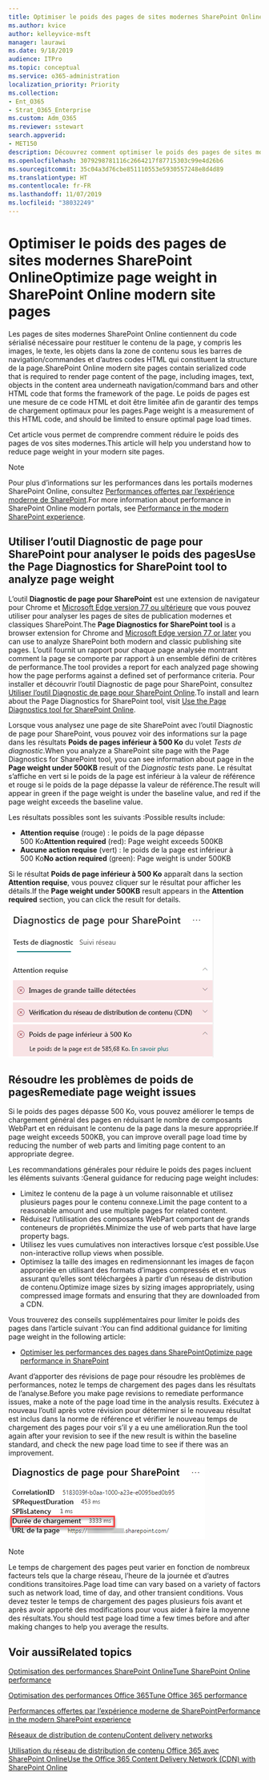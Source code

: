 ```yaml
---
title: Optimiser le poids des pages de sites modernes SharePoint Online
ms.author: kvice
author: kelleyvice-msft
manager: laurawi
ms.date: 9/18/2019
audience: ITPro
ms.topic: conceptual
ms.service: o365-administration
localization_priority: Priority
ms.collection:
- Ent_O365
- Strat_O365_Enterprise
ms.custom: Adm_O365
ms.reviewer: sstewart
search.appverid:
- MET150
description: Découvrez comment optimiser le poids des pages de sites modernes SharePoint Online.
ms.openlocfilehash: 3079298781116c2664217f87715303c99e4d26b6
ms.sourcegitcommit: 35c04a3d76cbe851110553e5930557248e8d4d89
ms.translationtype: HT
ms.contentlocale: fr-FR
ms.lasthandoff: 11/07/2019
ms.locfileid: "38032249"
---
```

# <a name="optimize-page-weight-in-sharepoint-online-modern-site-pages"></a><span data-ttu-id="658ef-103">Optimiser le poids des pages de sites modernes SharePoint Online</span><span class="sxs-lookup"><span data-stu-id="658ef-103">Optimize page weight in SharePoint Online modern site pages</span></span>

<span data-ttu-id="658ef-104">Les pages de sites modernes SharePoint Online contiennent du code sérialisé nécessaire pour restituer le contenu de la page, y compris les images, le texte, les objets dans la zone de contenu sous les barres de navigation/commandes et d’autres codes HTML qui constituent la structure de la page.</span><span class="sxs-lookup"><span data-stu-id="658ef-104">SharePoint Online modern site pages contain serialized code that is required to render page content of the page, including images, text, objects in the content area underneath navigation/command bars and other HTML code that forms the framework of the page.</span></span> <span data-ttu-id="658ef-105">Le poids de pages est une mesure de ce code HTML et doit être limitée afin de garantir des temps de chargement optimaux pour les pages.</span><span class="sxs-lookup"><span data-stu-id="658ef-105">Page weight is a measurement of this HTML code, and should be limited to ensure optimal page load times.</span></span>

<span data-ttu-id="658ef-106">Cet article vous permet de comprendre comment réduire le poids des pages de vos sites modernes.</span><span class="sxs-lookup"><span data-stu-id="658ef-106">This article will help you understand how to reduce page weight in your modern site pages.</span></span>

>[!NOTE]
><span data-ttu-id="658ef-107">Pour plus d’informations sur les performances dans les portails modernes SharePoint Online, consultez [Performances offertes par l’expérience moderne de SharePoint](https://docs.microsoft.com/sharepoint/modern-experience-performance).</span><span class="sxs-lookup"><span data-stu-id="658ef-107">For more information about performance in SharePoint Online modern portals, see [Performance in the modern SharePoint experience](https://docs.microsoft.com/sharepoint/modern-experience-performance).</span></span>

## <a name="use-the-page-diagnostics-for-sharepoint-tool-to-analyze-page-weight"></a><span data-ttu-id="658ef-108">Utiliser l’outil Diagnostic de page pour SharePoint pour analyser le poids des pages</span><span class="sxs-lookup"><span data-stu-id="658ef-108">Use the Page Diagnostics for SharePoint tool to analyze page weight</span></span>

<span data-ttu-id="658ef-109">L’outil **Diagnostic de page pour SharePoint** est une extension de navigateur pour Chrome et [Microsoft Edge version 77 ou ultérieure](https://www.microsoftedgeinsider.com/download?form=MI13E8&OCID=MI13E8) que vous pouvez utiliser pour analyser les pages de sites de publication modernes et classiques SharePoint.</span><span class="sxs-lookup"><span data-stu-id="658ef-109">The **Page Diagnostics for SharePoint tool** is a browser extension for Chrome and [Microsoft Edge version 77 or later](https://www.microsoftedgeinsider.com/download?form=MI13E8&OCID=MI13E8) you can use to analyze SharePoint both modern and classic publishing site pages.</span></span> <span data-ttu-id="658ef-110">L’outil fournit un rapport pour chaque page analysée montrant comment la page se comporte par rapport à un ensemble défini de critères de performance.</span><span class="sxs-lookup"><span data-stu-id="658ef-110">The tool provides a report for each analyzed page showing how the page performs against a defined set of performance criteria.</span></span> <span data-ttu-id="658ef-111">Pour installer et découvrir l’outil Diagnostic de page pour SharePoint, consultez [Utiliser l’outil Diagnostic de page pour SharePoint Online](page-diagnostics-for-spo.md).</span><span class="sxs-lookup"><span data-stu-id="658ef-111">To install and learn about the Page Diagnostics for SharePoint tool, visit [Use the Page Diagnostics tool for SharePoint Online](page-diagnostics-for-spo.md).</span></span>

<span data-ttu-id="658ef-112">Lorsque vous analysez une page de site SharePoint avec l’outil Diagnostic de page pour SharePoint, vous pouvez voir des informations sur la page dans les résultats **Poids de pages inférieur à 500 Ko** du volet _Tests de diagnostic_.</span><span class="sxs-lookup"><span data-stu-id="658ef-112">When you analyze a SharePoint site page with the Page Diagnostics for SharePoint tool, you can see information about page in the **Page weight under 500KB** result of the _Diagnostic tests_ pane.</span></span> <span data-ttu-id="658ef-113">Le résultat s’affiche en vert si le poids de la page est inférieur à la valeur de référence et rouge si le poids de la page dépasse la valeur de référence.</span><span class="sxs-lookup"><span data-stu-id="658ef-113">The result will appear in green if the page weight is under the baseline value, and red if the page weight exceeds the baseline value.</span></span>

<span data-ttu-id="658ef-114">Les résultats possibles sont les suivants :</span><span class="sxs-lookup"><span data-stu-id="658ef-114">Possible results include:</span></span>

- <span data-ttu-id="658ef-115">**Attention requise** (rouge) : le poids de la page dépasse 500 Ko</span><span class="sxs-lookup"><span data-stu-id="658ef-115">**Attention required** (red): Page weight exceeds 500KB</span></span>
- <span data-ttu-id="658ef-116">**Aucune action requise** (vert) : le poids de la page est inférieur à 500 Ko</span><span class="sxs-lookup"><span data-stu-id="658ef-116">**No action required** (green): Page weight is under 500KB</span></span>

<span data-ttu-id="658ef-117">Si le résultat **Poids de page inférieur à 500 Ko** apparaît dans la section **Attention requise**, vous pouvez cliquer sur le résultat pour afficher les détails.</span><span class="sxs-lookup"><span data-stu-id="658ef-117">If the **Page weight under 500KB** result appears in the **Attention required** section, you can click the result for details.</span></span>

![Résultats de requêtes à SharePoint](media/modern-portal-optimization/pagediag-page-weight.png)

## <a name="remediate-page-weight-issues"></a><span data-ttu-id="658ef-119">Résoudre les problèmes de poids de pages</span><span class="sxs-lookup"><span data-stu-id="658ef-119">Remediate page weight issues</span></span>

<span data-ttu-id="658ef-120">Si le poids des pages dépasse 500 Ko, vous pouvez améliorer le temps de chargement général des pages en réduisant le nombre de composants WebPart et en réduisant le contenu de la page dans la mesure appropriée.</span><span class="sxs-lookup"><span data-stu-id="658ef-120">If page weight exceeds 500KB, you can improve overall page load time by reducing the number of web parts and limiting page content to an appropriate degree.</span></span>

<span data-ttu-id="658ef-121">Les recommandations générales pour réduire le poids des pages incluent les éléments suivants :</span><span class="sxs-lookup"><span data-stu-id="658ef-121">General guidance for reducing page weight includes:</span></span>

- <span data-ttu-id="658ef-122">Limitez le contenu de la page à un volume raisonnable et utilisez plusieurs pages pour le contenu connexe.</span><span class="sxs-lookup"><span data-stu-id="658ef-122">Limit the page content to a reasonable amount and use multiple pages for related content.</span></span>
- <span data-ttu-id="658ef-123">Réduisez l’utilisation des composants WebPart comportant de grands conteneurs de propriétés.</span><span class="sxs-lookup"><span data-stu-id="658ef-123">Minimize the use of web parts that have large property bags.</span></span>
- <span data-ttu-id="658ef-124">Utilisez les vues cumulatives non interactives lorsque c’est possible.</span><span class="sxs-lookup"><span data-stu-id="658ef-124">Use non-interactive rollup views when possible.</span></span>
- <span data-ttu-id="658ef-125">Optimisez la taille des images en redimensionnant les images de façon appropriée en utilisant des formats d’images compressés et en vous assurant qu’elles sont téléchargées à partir d’un réseau de distribution de contenu.</span><span class="sxs-lookup"><span data-stu-id="658ef-125">Optimize image sizes by sizing images appropriately, using compressed image formats and ensuring that they are downloaded from a CDN.</span></span>

<span data-ttu-id="658ef-126">Vous trouverez des conseils supplémentaires pour limiter le poids des pages dans l’article suivant :</span><span class="sxs-lookup"><span data-stu-id="658ef-126">You can find additional guidance for limiting page weight in the following article:</span></span>

- [<span data-ttu-id="658ef-127">Optimiser les performances des pages dans SharePoint</span><span class="sxs-lookup"><span data-stu-id="658ef-127">Optimize page performance in SharePoint</span></span>](https://docs.microsoft.com/sharepoint/dev/general-development/optimize-page-performance-in-sharepoint)

<span data-ttu-id="658ef-128">Avant d’apporter des révisions de page pour résoudre les problèmes de performances, notez le temps de chargement des pages dans les résultats de l’analyse.</span><span class="sxs-lookup"><span data-stu-id="658ef-128">Before you make page revisions to remediate performance issues, make a note of the page load time in the analysis results.</span></span> <span data-ttu-id="658ef-129">Exécutez à nouveau l’outil après votre révision pour déterminer si le nouveau résultat est inclus dans la norme de référence et vérifier le nouveau temps de chargement des pages pour voir s’il y a eu une amélioration.</span><span class="sxs-lookup"><span data-stu-id="658ef-129">Run the tool again after your revision to see if the new result is within the baseline standard, and check the new page load time to see if there was an improvement.</span></span>

![Résultats du temps de chargement des pages](media/modern-portal-optimization/pagediag-page-load-time.png)

>[!NOTE]
><span data-ttu-id="658ef-131">Le temps de chargement des pages peut varier en fonction de nombreux facteurs tels que la charge réseau, l’heure de la journée et d’autres conditions transitoires.</span><span class="sxs-lookup"><span data-stu-id="658ef-131">Page load time can vary based on a variety of factors such as network load, time of day, and other transient conditions.</span></span> <span data-ttu-id="658ef-132">Vous devez tester le temps de chargement des pages plusieurs fois avant et après avoir apporté des modifications pour vous aider à faire la moyenne des résultats.</span><span class="sxs-lookup"><span data-stu-id="658ef-132">You should test page load time a few times before and after making changes to help you average the results.</span></span>

## <a name="related-topics"></a><span data-ttu-id="658ef-133">Voir aussi</span><span class="sxs-lookup"><span data-stu-id="658ef-133">Related topics</span></span>

[<span data-ttu-id="658ef-134">Optimisation des performances SharePoint Online</span><span class="sxs-lookup"><span data-stu-id="658ef-134">Tune SharePoint Online performance</span></span>](tune-sharepoint-online-performance.md)

[<span data-ttu-id="658ef-135">Optimisation des performances Office 365</span><span class="sxs-lookup"><span data-stu-id="658ef-135">Tune Office 365 performance</span></span>](tune-office-365-performance.md)

[<span data-ttu-id="658ef-136">Performances offertes par l’expérience moderne de SharePoint</span><span class="sxs-lookup"><span data-stu-id="658ef-136">Performance in the modern SharePoint experience</span></span>](https://docs.microsoft.com/sharepoint/modern-experience-performance.md)

[<span data-ttu-id="658ef-137">Réseaux de distribution de contenu</span><span class="sxs-lookup"><span data-stu-id="658ef-137">Content delivery networks</span></span>](content-delivery-networks.md)

[<span data-ttu-id="658ef-138">Utilisation du réseau de distribution de contenu Office 365 avec SharePoint Online</span><span class="sxs-lookup"><span data-stu-id="658ef-138">Use the Office 365 Content Delivery Network (CDN) with SharePoint Online</span></span>](use-office-365-cdn-with-spo.md)
